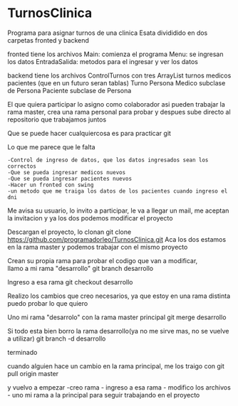 # TurnosClinica 

Programa para asignar turnos de una clinica 
Esata divididido en dos carpetas fronted y backend 

fronted  tiene los archivos 
	Main:  comienza el programa
	Menu: se ingresan los datos
	EntradaSalida: metodos para el ingresar y ver los datos


backend tiene los archivos
	ControlTurnos  con tres ArrayList turnos medicos pacientes (que en un futuro seran tablas)
               Turno
	Persona 
		Medico subclase de Persona 
		Paciente subclase de Persona 
		

El que quiera participar lo asigno como colaborador asi pueden trabajar la rama master,
crea una rama personal para probar y despues sube directo al repositorio que trabajamos juntos 


Que se puede hacer cualquiercosa es para practicar git

Lo que me parece que le falta 

	-Control de ingreso de datos, que los datos ingresados sean los correctos
	-Que se pueda ingresar medicos nuevos
	-Que se pueda ingresar pacientes nuevos
	-Hacer un fronted con swing 
	-un metodo que me traiga los datos de los pacientes cuando ingreso el dni 
  
	
  Me avisa su usuario, lo invito a participar, le va a llegar un mail, me aceptan la invitacion y ya los 
dos podemos modificar el proyecto 

 Descargan el proyecto,  lo clonan 
	git clone https://github.com/programadorleo/TurnosClinica.git
 Aca los dos estamos en la rama master y podemos trabajar con el mismo proyecto 

 Crean su propia rama para probar el codigo que van a modificar,  
 llamo a mi rama  "desarrollo" 
	git branch desarrollo 

 Ingreso a esa rama 
	git checkout desarrollo 

  Realizo los cambios que creo necesarios, ya que estoy en una rama distinta puedo probar 
  lo que quiero 

 Uno mi rama "desarrolo" con la rama master principal 
	git merge desarrollo 

 Si todo esta bien borro la rama desarrollo(ya no me sirve mas, no se vuelve a utilizar)
	git branch -d desarrollo

terminado 


cuando alguien hace un cambio en la rama principal, me los traigo con
git pull origin master 

y vuelvo a empezar -creo rama - ingreso a esa rama - modifico los archivos - uno mi rama a la principal 
para seguir trabajando en el proyecto 

